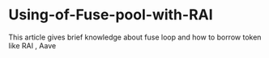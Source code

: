 # Using-of-Fuse-pool-with-RAI
This article gives brief knowledge about fuse loop and how to borrow token like RAI , Aave 
